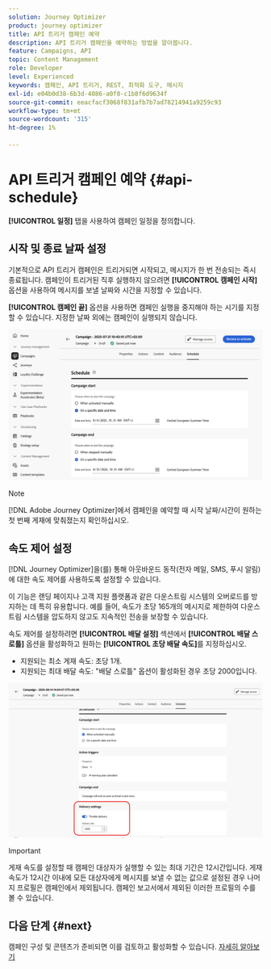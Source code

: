 ```yaml
---
solution: Journey Optimizer
product: journey optimizer
title: API 트리거 캠페인 예약
description: API 트리거 캠페인을 예약하는 방법을 알아봅니다.
feature: Campaigns, API
topic: Content Management
role: Developer
level: Experienced
keywords: 캠페인, API 트리거, REST, 최적화 도구, 메시지
exl-id: e04b0d38-6b3d-4086-a0f0-c1b8f6d9634f
source-git-commit: eeacfacf3068f831afb7b7ad78214941a9259c93
workflow-type: tm+mt
source-wordcount: '315'
ht-degree: 1%

---
```


# API 트리거 캠페인 예약 {#api-schedule}

**[!UICONTROL 일정]** 탭을 사용하여 캠페인 일정을 정의합니다.

## 시작 및 종료 날짜 설정

기본적으로 API 트리거 캠페인은 트리거되면 시작되고, 메시지가 한 번 전송되는 즉시 종료됩니다. 캠페인이 트리거된 직후 실행하지 않으려면 **[!UICONTROL 캠페인 시작]** 옵션을 사용하여 메시지를 보낼 날짜와 시간을 지정할 수 있습니다.

**[!UICONTROL 캠페인 끝]** 옵션을 사용하면 캠페인 실행을 중지해야 하는 시기를 지정할 수 있습니다. 지정한 날짜 외에는 캠페인이 실행되지 않습니다.

![](assets/api-triggered-schedule.png)

>[!NOTE]
>
>[!DNL Adobe Journey Optimizer]에서 캠페인을 예약할 때 시작 날짜/시간이 원하는 첫 번째 게재에 맞춰졌는지 확인하십시오.

## 속도 제어 설정

[!DNL Journey Optimizer]을(를) 통해 아웃바운드 동작(전자 메일, SMS, 푸시 알림)에 대한 속도 제어를 사용하도록 설정할 수 있습니다.

이 기능은 랜딩 페이지나 고객 지원 플랫폼과 같은 다운스트림 시스템의 오버로드를 방지하는 데 특히 유용합니다. 예를 들어, 속도가 초당 165개의 메시지로 제한하여 다운스트림 시스템을 압도하지 않고도 지속적인 전송을 보장할 수 있습니다.

속도 제어를 설정하려면 **[!UICONTROL 배달 설정]** 섹션에서 **[!UICONTROL 배달 스로틀]** 옵션을 활성화하고 원하는 **[!UICONTROL 초당 배달 속도]**&#x200B;를 지정하십시오.

* 지원되는 최소 게재 속도: 초당 1개.
* 지원되는 최대 배달 속도: &quot;배달 스로틀&quot; 옵션이 활성화된 경우 초당 2000입니다.

![](assets/throttling-rate-control.png)

>[!IMPORTANT]
>
>게재 속도를 설정할 때 캠페인 대상자가 실행할 수 있는 최대 기간은 12시간입니다. 게재 속도가 12시간 이내에 모든 대상자에게 메시지를 보낼 수 없는 값으로 설정된 경우 나머지 프로필은 캠페인에서 제외됩니다. 캠페인 보고서에서 제외된 이러한 프로필의 수를 볼 수 있습니다.

## 다음 단계 {#next}

캠페인 구성 및 콘텐츠가 준비되면 이를 검토하고 활성화할 수 있습니다. [자세히 알아보기](review-activate-campaign.md)
